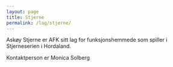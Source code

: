 ```yaml
---
layout: page
title: Stjerne
permalink: /lag/stjerne/
---
```


Askøy Stjerne er AFK sitt lag for funksjonshemmede som spiller i Stjerneserien i Hordaland.

Kontaktperson er Monica Solberg
